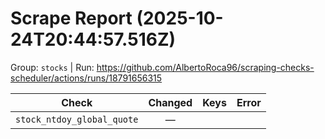 # Scrape Report (2025-10-24T20:44:57.516Z)

Group: `stocks`  |  Run: https://github.com/AlbertoRoca96/scraping-checks-scheduler/actions/runs/18791656315

| Check | Changed | Keys | Error |
|---|:---:|:--|:--|
| `stock_ntdoy_global_quote` | — |  |  |

